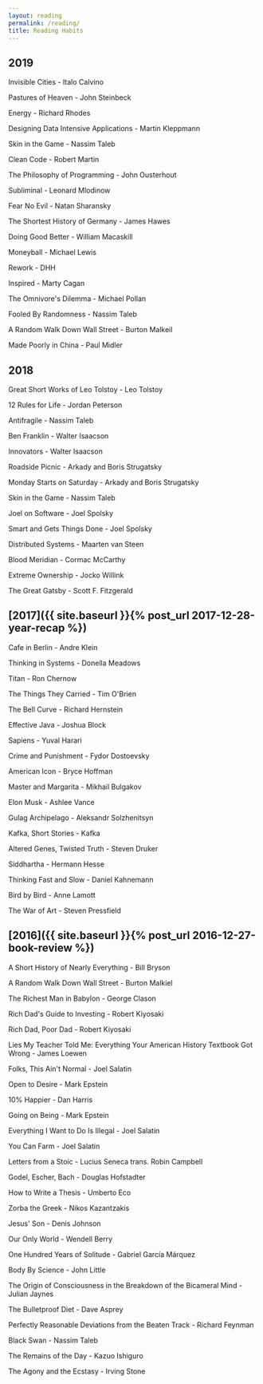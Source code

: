 ```yaml
---
layout: reading
permalink: /reading/
title: Reading Habits
---
```


## 2019

Invisible Cities - Italo Calvino

Pastures of Heaven - John Steinbeck

Energy - Richard Rhodes

Designing Data Intensive Applications - Martin Kleppmann

Skin in the Game - Nassim Taleb

Clean Code - Robert Martin

The Philosophy of Programming - John Ousterhout

Subliminal - Leonard Mlodinow

Fear No Evil - Natan Sharansky

The Shortest History of Germany - James Hawes

Doing Good Better - William Macaskill

Moneyball - Michael Lewis

Rework - DHH

Inspired - Marty Cagan

The Omnivore's Dilemma - Michael Pollan

Fooled By Randomness - Nassim Taleb

A Random Walk Down Wall Street - Burton Malkeil

Made Poorly in China - Paul Midler

## 2018

Great Short Works of Leo Tolstoy - Leo Tolstoy

12 Rules for Life - Jordan Peterson

Antifragile - Nassim Taleb

Ben Franklin - Walter Isaacson

Innovators - Walter Isaacson

Roadside Picnic - Arkady and Boris Strugatsky

Monday Starts on Saturday - Arkady and Boris Strugatsky

Skin in the Game - Nassim Taleb

Joel on Software - Joel Spolsky

Smart and Gets Things Done - Joel Spolsky

Distributed Systems - Maarten van Steen

Blood Meridian - Cormac McCarthy

Extreme Ownership - Jocko Willink

The Great Gatsby - Scott F. Fitzgerald



## [2017]({{ site.baseurl }}{% post_url 2017-12-28-year-recap %})

Cafe in Berlin - Andre Klein

Thinking in Systems - Donella Meadows

Titan - Ron Chernow

The Things They Carried - Tim O'Brien

The Bell Curve - Richard Hernstein

Effective Java - Joshua Block

Sapiens - Yuval Harari

Crime and Punishment - Fydor Dostoevsky

American Icon - Bryce Hoffman

Master and Margarita - Mikhail Bulgakov

Elon Musk - Ashlee Vance

Gulag Archipelago - Aleksandr Solzhenitsyn

Kafka, Short Stories - Kafka

Altered Genes, Twisted Truth - Steven Druker

Siddhartha - Hermann Hesse

Thinking Fast and Slow - Daniel Kahnemann

Bird by Bird - Anne Lamott

The War of Art - Steven Pressfield

## [2016]({{ site.baseurl }}{% post_url 2016-12-27-book-review %})

A Short History of Nearly Everything - Bill Bryson

A Random Walk Down Wall Street - Burton Malkiel

The Richest Man in Babylon - George Clason

Rich Dad's Guide to Investing - Robert Kiyosaki

Rich Dad, Poor Dad - Robert Kiyosaki

Lies My Teacher Told Me: Everything Your American History Textbook Got Wrong - James Loewen

Folks, This Ain't Normal - Joel Salatin

Open to Desire - Mark Epstein

10% Happier - Dan Harris

Going on Being - Mark Epstein

Everything I Want to Do Is Illegal - Joel Salatin

You Can Farm - Joel Salatin

Letters from a Stoic - Lucius Seneca trans. Robin Campbell

Godel, Escher, Bach - Douglas Hofstadter

How to Write a Thesis - Umberto Eco

Zorba the Greek - Nikos Kazantzakis

Jesus' Son - Denis Johnson

Our Only World - Wendell Berry

One Hundred Years of Solitude - Gabriel García Márquez

Body By Science - John Little

The Origin of Consciousness in the Breakdown of the Bicameral Mind - Julian Jaynes

The Bulletproof Diet - Dave Asprey

Perfectly Reasonable Deviations from the Beaten Track - Richard Feynman

Black Swan - Nassim Taleb  

The Remains of the Day - Kazuo Ishiguro

The Agony and the Ecstasy - Irving Stone

